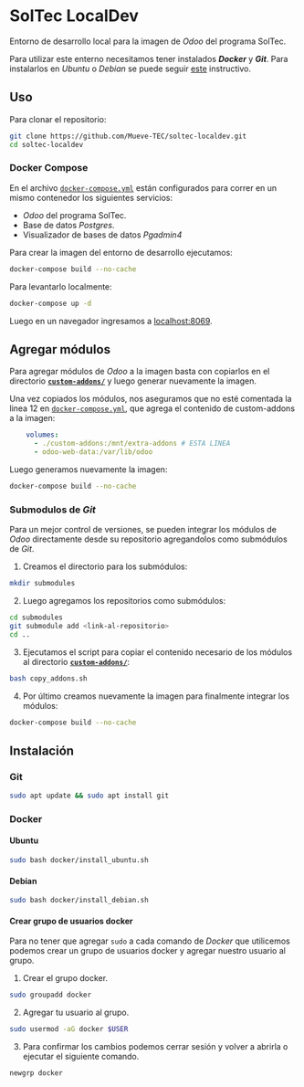# SolTec LocalDev

Entorno de desarrollo local para la imagen de *Odoo* del programa SolTec.

Para utilizar este enterno necesitamos tener instalados ***Docker*** y ***Git***. Para instalarlos en *Ubuntu* o *Debian* se puede seguir [este](#instalación) instructivo.

## Uso

Para clonar el repositorio:

```bash
git clone https://github.com/Mueve-TEC/soltec-localdev.git
cd soltec-localdev
```

### Docker Compose

En el archivo [`docker-compose.yml`](/docker-compose.yml) están configurados para correr en un mismo contenedor los siguientes servicios:

- *Odoo* del programa SolTec.
- Base de datos *Postgres*.
- Visualizador de bases de datos *Pgadmin4*

Para crear la imagen del entorno de desarrollo ejecutamos:

```bash
docker-compose build --no-cache
```

Para levantarlo localmente:

```bash
docker-compose up -d
```

Luego en un navegador ingresamos a [localhost:8069](localhost:8069).

## Agregar módulos

Para agregar módulos de *Odoo* a la imagen basta con copiarlos en el directorio [**`custom-addons/`**](/custom-addons/) y luego generar nuevamente la imagen.

Una vez copiados los módulos, nos aseguramos que no esté comentada la linea 12  en [`docker-compose.yml`](/docker-compose.yml), que agrega el contenido de custom-addons a la imagen:

```yml
    volumes:
      - ./custom-addons:/mnt/extra-addons # ESTA LINEA
      - odoo-web-data:/var/lib/odoo
```

Luego generamos nuevamente la imagen:

```bash
docker-compose build --no-cache
```

### Submodulos de *Git*

Para un mejor control de versiones, se pueden integrar los módulos de *Odoo* directamente desde su repositorio agregandolos como submódulos de *Git*.

1. Creamos el directorio para los submódulos:

```bash
mkdir submodules
```

2. Luego agregamos los repositorios como submódulos:

```bash
cd submodules
git submodule add <link-al-repositorio>
cd ..
```

3. Ejecutamos el script para copiar el contenido necesario de los módulos al directorio [**`custom-addons/`**](/custom-addons/):

```bash
bash copy_addons.sh
```

4. Por último creamos nuevamente la imagen para finalmente integrar los módulos:

```bash
docker-compose build --no-cache
```

## Instalación

### Git

```bash
sudo apt update && sudo apt install git
```

### Docker

#### Ubuntu

```bash
sudo bash docker/install_ubuntu.sh
```

#### Debian

```bash
sudo bash docker/install_debian.sh
```

#### Crear grupo de usuarios docker

 Para no tener que agregar `sudo` a cada comando de *Docker* que utilicemos podemos crear un grupo de usuarios docker y agregar nuestro usuario al grupo.

1. Crear el grupo docker.

```bash
sudo groupadd docker
```

2. Agregar tu usuario al grupo.

```bash
sudo usermod -aG docker $USER
```

3. Para confirmar los cambios podemos cerrar sesión y volver a abrirla o ejecutar el siguiente comando.

```bash
newgrp docker
```
